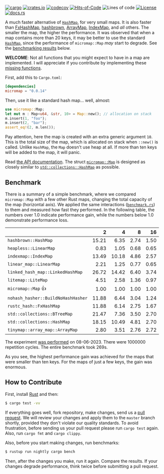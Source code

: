 [![cargo](https://github.com/yegor256/micromap/actions/workflows/cargo.yml/badge.svg)](https://github.com/yegor256/micromap/actions/workflows/cargo.yml)
[![crates.io](https://img.shields.io/crates/v/micromap.svg)](https://crates.io/crates/micromap)
[![codecov](https://codecov.io/gh/yegor256/micromap/branch/master/graph/badge.svg)](https://codecov.io/gh/yegor256/micromap)
[![Hits-of-Code](https://hitsofcode.com/github/yegor256/micromap)](https://hitsofcode.com/view/github/yegor256/micromap)
![Lines of code](https://img.shields.io/tokei/lines/github/yegor256/micromap)
[![License](https://img.shields.io/badge/license-MIT-green.svg)](https://github.com/yegor256/micromap/blob/master/LICENSE.txt)
[![docs.rs](https://img.shields.io/docsrs/micromap)](https://docs.rs/micromap/latest/micromap/)

A much faster alternative of [`HashMap`](https://doc.rust-lang.org/std/collections/struct.HashMap.html), 
for very small maps. 
It is also faster than
[FxHashMap](https://github.com/rust-lang/rustc-hash),
[hashbrown](https://github.com/rust-lang/hashbrown),
[ArrayMap](https://github.com/robjtede/tinymap),
[IndexMap](https://crates.io/crates/indexmap),
and _all_ others.
The smaller the map, the higher the performance. 
It was observed that when a map contains more than 20 keys, it may be better to use the standard 
[`HashMap`](https://doc.rust-lang.org/std/collections/struct.HashMap.html), since
the performance of `micromap::Map` _may_ start to degrade. 
See the [benchmarking results](#benchmark) below.

**WELCOME**: 
Not all functions that you might expect to have in a map are implemented. 
I will appreciate if you contribute by implementing these 
[missing functions](https://github.com/yegor256/micromap/issues).

First, add this to `Cargo.toml`:

```toml
[dependencies]
micromap = "0.0.14"
```

Then, use it like a standard hash map... well, almost:

```rust
use micromap::Map;
let mut m : Map<u64, &str, 10> = Map::new(); // allocation on stack
m.insert(1, "foo");
m.insert(2, "bar");
assert_eq!(2, m.len());
```

Pay attention, here the map is created with an extra generic argument `10`. This is 
the total size of the map, which is allocated on stack when `::new()` is called. 
Unlike `HashMap`, the `Map` doesn't use heap at all. If more than ten keys will be
added to the map, it will panic.

Read [the API documentation](https://docs.rs/micromap/latest/micromap/). The struct
[`micromap::Map`](https://docs.rs/micromap/latest/micromap/struct.Map.html) is designed as closely similar to 
[`std::collections::HashMap`](https://doc.rust-lang.org/std/collections/struct.HashMap.html) as possible.

## Benchmark

There is a summary of a simple benchmark, where we compared `micromap::Map` with
a few other Rust maps, changing the total capacity of the map (horizontal axis).
We applied the same interactions 
([`benchmark.rs`](https://github.com/yegor256/micromap/blob/master/tests/benchmark.rs)) 
to them and measured how fast they performed. In the following table, 
the numbers over 1.0 indicate performance gain, 
while the numbers below 1.0 demonstrate performance loss.

<!-- benchmark -->
| | 2 | 4 | 8 | 16 | 32 | 64 | 128 |
| --- | --: | --: | --: | --: | --: | --: | --: |
| `hashbrown::HashMap` | 15.21 | 6.35 | 2.74 | 1.50 | 0.55 | 0.27 | 0.13 |
| `heapless::LinearMap` | 0.83 | 1.05 | 0.68 | 0.65 | 0.56 | 0.60 | 0.60 |
| `indexmap::IndexMap` | 13.49 | 10.18 | 4.86 | 2.57 | 1.13 | 0.56 | 0.27 |
| `linear_map::LinearMap` | 2.21 | 1.25 | 0.77 | 0.65 | 0.65 | 0.62 | 0.71 |
| `linked_hash_map::LinkedHashMap` | 26.72 | 14.42 | 6.40 | 3.74 | 1.61 | 0.82 | 0.38 |
| `litemap::LiteMap` | 4.51 | 2.58 | 1.36 | 0.97 | 0.46 | 0.29 | 0.19 |
| `micromap::Map` 👍 | 1.00 | 1.00 | 1.00 | 1.00 | 1.00 | 1.00 | 1.00 |
| `nohash_hasher::BuildNoHashHasher` | 11.88 | 6.44 | 3.04 | 1.24 | 0.52 | 0.26 | 0.12 |
| `rustc_hash::FxHashMap` | 11.88 | 6.14 | 2.75 | 1.67 | 0.53 | 0.27 | 0.13 |
| `std::collections::BTreeMap` | 21.47 | 7.36 | 3.50 | 2.70 | 1.28 | 0.58 | 0.34 |
| `std::collections::HashMap` | 18.15 | 10.49 | 4.81 | 2.70 | 1.29 | 0.61 | 0.29 |
| `tinymap::array_map::ArrayMap` | 2.80 | 3.51 | 2.76 | 2.72 | 2.65 | 2.44 | 2.20 |

The experiment [was performed](https://github.com/yegor256/micromap/actions/workflows/benchmark.yml) on 08-06-2023.
There were 1000000 repetition cycles.
The entire benchmark took 269s.

<!-- benchmark -->

As you see, the highest performance gain was achieved for the maps that were smaller than ten keys.
For the maps of just a few keys, the gain was enormous.

## How to Contribute

First, install [Rust](https://www.rust-lang.org/tools/install) and then:

```bash
$ cargo test -vv
```

If everything goes well, fork repository, make changes, send us a [pull request](https://www.yegor256.com/2014/04/15/github-guidelines.html).
We will review your changes and apply them to the `master` branch shortly,
provided they don't violate our quality standards. To avoid frustration,
before sending us your pull request please run `cargo test` again. Also, 
run `cargo fmt` and `cargo clippy`.

Also, before you start making changes, run benchmarks:

```bash
$ rustup run nightly cargo bench
```

Then, after the changes you make, run it again. Compare the results. If your changes
degrade performance, think twice before submitting a pull request.
